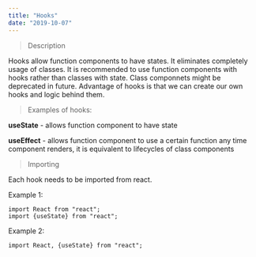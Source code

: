 ```yaml
---
title: "Hooks"
date: "2019-10-07"
---
```


> Description

Hooks allow function components to have states. It eliminates completely usage of classes. It is recommended to use function components with hooks rather than classes with state. Class componnets might be deprecated in future. Advantage of hooks is that we can create our own hooks and logic behind them. 

>Examples of hooks:

**useState** - allows function component to have state

**useEffect** - allows function component to use a certain function any time component renders, it is equivalent to lifecycles of class components

> Importing

Each hook needs to be imported from react.

Example 1:
```
import React from "react";
import {useState} from "react";
```

Example 2:
```
import React, {useState} from "react";
```
